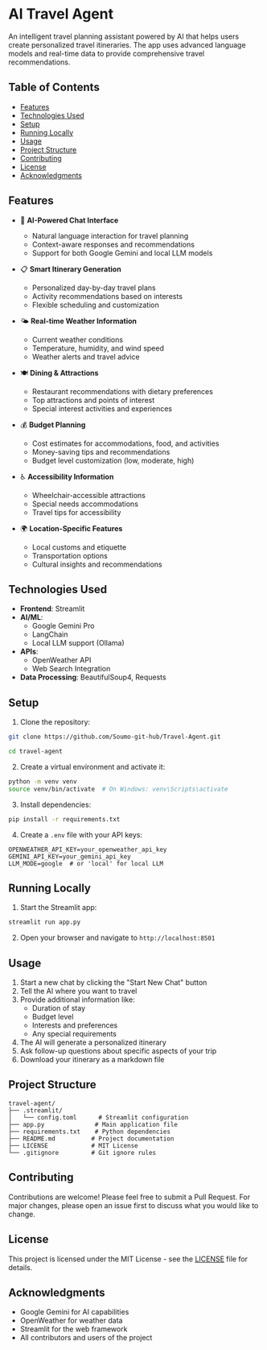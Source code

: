# AI Travel Agent

An intelligent travel planning assistant powered by AI that helps users create personalized travel itineraries. The app uses advanced language models and real-time data to provide comprehensive travel recommendations.

## Table of Contents
- [Features](#features)
- [Technologies Used](#technologies-used)
- [Setup](#setup)
- [Running Locally](#running-locally)
- [Usage](#usage)
- [Project Structure](#project-structure)
- [Contributing](#contributing)
- [License](#license)
- [Acknowledgments](#acknowledgments)

## Features

- 🤖 **AI-Powered Chat Interface**
  - Natural language interaction for travel planning
  - Context-aware responses and recommendations
  - Support for both Google Gemini and local LLM models

- 📋 **Smart Itinerary Generation**
  - Personalized day-by-day travel plans
  - Activity recommendations based on interests
  - Flexible scheduling and customization

- 🌤️ **Real-time Weather Information**
  - Current weather conditions
  - Temperature, humidity, and wind speed
  - Weather alerts and travel advice

- 🍽️ **Dining & Attractions**
  - Restaurant recommendations with dietary preferences
  - Top attractions and points of interest
  - Special interest activities and experiences

- 💰 **Budget Planning**
  - Cost estimates for accommodations, food, and activities
  - Money-saving tips and recommendations
  - Budget level customization (low, moderate, high)

- ♿ **Accessibility Information**
  - Wheelchair-accessible attractions
  - Special needs accommodations
  - Travel tips for accessibility

- 🌍 **Location-Specific Features**
  - Local customs and etiquette
  - Transportation options
  - Cultural insights and recommendations

## Technologies Used

- **Frontend**: Streamlit
- **AI/ML**: 
  - Google Gemini Pro
  - LangChain
  - Local LLM support (Ollama)
- **APIs**: 
  - OpenWeather API
  - Web Search Integration
- **Data Processing**: BeautifulSoup4, Requests

## Setup

1. Clone the repository:
```bash
git clone https://github.com/Soumo-git-hub/Travel-Agent.git

cd travel-agent
```

2. Create a virtual environment and activate it:
```bash
python -m venv venv
source venv/bin/activate  # On Windows: venv\Scripts\activate
```

3. Install dependencies:
```bash
pip install -r requirements.txt
```

4. Create a `.env` file with your API keys:
```
OPENWEATHER_API_KEY=your_openweather_api_key
GEMINI_API_KEY=your_gemini_api_key
LLM_MODE=google  # or 'local' for local LLM
```

## Running Locally

1. Start the Streamlit app:
```bash
streamlit run app.py
```

2. Open your browser and navigate to `http://localhost:8501`

## Usage

1. Start a new chat by clicking the "Start New Chat" button
2. Tell the AI where you want to travel
3. Provide additional information like:
   - Duration of stay
   - Budget level
   - Interests and preferences
   - Any special requirements
4. The AI will generate a personalized itinerary
5. Ask follow-up questions about specific aspects of your trip
6. Download your itinerary as a markdown file

## Project Structure

```
travel-agent/
├── .streamlit/
│   └── config.toml      # Streamlit configuration
├── app.py              # Main application file
├── requirements.txt    # Python dependencies
├── README.md          # Project documentation
├── LICENSE            # MIT License
└── .gitignore         # Git ignore rules
```

## Contributing

Contributions are welcome! Please feel free to submit a Pull Request. For major changes, please open an issue first to discuss what you would like to change.

## License

This project is licensed under the MIT License - see the [LICENSE](LICENSE) file for details.

## Acknowledgments

- Google Gemini for AI capabilities
- OpenWeather for weather data
- Streamlit for the web framework
- All contributors and users of the project